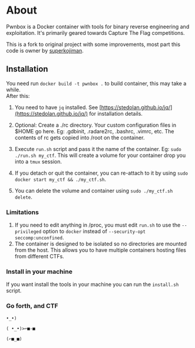 # About

Pwnbox is a Docker container with tools for binary reverse engineering and exploitation. It's primarily geared towards Capture The Flag competitions.

This is a fork to original project with some improvements, most part this code is owner by [superkojiman](https://github.com/superkojiman).

## Installation

You need run `docker build -t pwnbox .` to build container, this may take a while.  
After this:

 1. You need to have `jq` installed. See [https://stedolan.github.io/jq/](https://stedolan.github.io/jq/) for installation details.

 2. Optional: Create a ./rc directory. Your custom configuration files in $HOME go here. Eg: .gdbinit, .radare2rc, .bashrc, .vimrc, etc. The contents of rc gets copied into /root on the container.

 3. Execute `run.sh` script and pass it the name of the container. Eg: `sudo ./run.sh my_ctf`. This will create a volume for your container drop you into a `tmux` session.

 4. If you detach or quit the container, you can re-attach to it by using `sudo docker start my_ctf && ./my_ctf.sh`.

 5. You can delete the volume and container using `sudo ./my_ctf.sh delete`.

### Limitations

 1. If you need to edit anything in /proc, you must edit `run.sh` to use the `--privileged` option to `docker` instead of `--security-opt seccomp:unconfined`.
 1. The container is designed to be isolated so no directories are mounted from the host. This allows you to have multiple containers hosting files from different CTFs.

### Install in your machine

If you want install the tools in your machine you can run the `install.sh` script.

### Go forth, and CTF

```plaintext
•_•)

( •_•)>⌐■-■

(⌐■_■)
```
